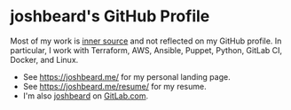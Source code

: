 # joshbeard's GitHub Profile

Most of my work is [inner source](https://en.wikipedia.org/wiki/Inner_source) and not reflected on my GitHub profile. In particular, I work with Terraform, AWS, Ansible, Puppet, Python, GitLab CI, Docker, and Linux.

* See <https://joshbeard.me/> for my personal landing page.
* See <https://joshbeard.me/resume/> for my resume.
* I'm also [joshbeard](https://gitlab.com/joshbeard) on [GitLab.com](https://gitlab.com/joshbeard).
